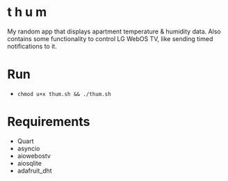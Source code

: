 # t h u m
My random app that displays apartment temperature & humidity data. Also contains some functionality to control LG WebOS TV, like sending timed notifications to it.

# Run
- `chmod u+x thum.sh && ./thum.sh`

# Requirements
- Quart
- asyncio
- aiowebostv
- aiosqlite
- adafruit_dht
